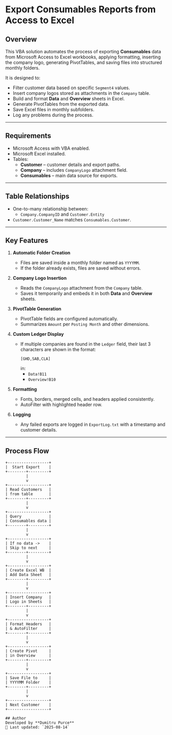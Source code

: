 # Export Consumables Reports from Access to Excel

## Overview
This VBA solution automates the process of exporting **Consumables** data from Microsoft Access to Excel workbooks, applying formatting, inserting the company logo, generating PivotTables, and saving files into structured monthly folders.

It is designed to:
- Filter customer data based on specific `Segment4` values.
- Insert company logos stored as attachments in the `Company` table.
- Build and format **Data** and **Overview** sheets in Excel.
- Generate PivotTables from the exported data.
- Save Excel files in monthly subfolders.
- Log any problems during the process.

---

## Requirements
- Microsoft Access with VBA enabled.
- Microsoft Excel installed.
- Tables:
  - **Customer** – customer details and export paths.
  - **Company** – includes `CompanyLogo` attachment field.
  - **Consumables** – main data source for exports.

---

## Table Relationships
- One-to-many relationship between:
  - `Company.CompanyID` and `Customer.Entity`
- `Customer.Customer_Name` matches `Consumables.Customer`.

---

## Key Features
1. **Automatic Folder Creation**
   - Files are saved inside a monthly folder named as `YYYYMM`.
   - If the folder already exists, files are saved without errors.

2. **Company Logo Insertion**
   - Reads the `CompanyLogo` attachment from the `Company` table.
   - Saves it temporarily and embeds it in both **Data** and **Overview** sheets.

3. **PivotTable Generation**
   - PivotTable fields are configured automatically.
   - Summarizes `Amount` per `Posting Month` and other dimensions.

4. **Custom Ledger Display**
   - If multiple companies are found in the `Ledger` field, their last 3 characters are shown in the format:
     ```
     [GHD,SAB,CLA]
     ```
     in:
     - `Data!B11`
     - `Overview!B10`

5. **Formatting**
   - Fonts, borders, merged cells, and headers applied consistently.
   - AutoFilter with highlighted header row.

6. **Logging**
   - Any failed exports are logged in `ExportLog.txt` with a timestamp and customer details.

---

## Process Flow

```text
+------------------+
|  Start Export    |
+--------+---------+
         |
         v
+------------------+
| Read Customers   |
| from table       |
+--------+---------+
         |
         v
+------------------+
| Query            |
| Consumables data |
+--------+---------+
         |
         v
+------------------+
| If no data ->    |
| Skip to next     |
+--------+---------+
         |
         v
+------------------+
| Create Excel WB  |
| Add Data Sheet   |
+--------+---------+
         |
         v
+------------------+
| Insert Company   |
| Logo in Sheets   |
+--------+---------+
         |
         v
+------------------+
| Format Headers   |
| & AutoFilter     |
+--------+---------+
         |
         v
+------------------+
| Create Pivot     |
| in Overview      |
+--------+---------+
         |
         v
+------------------+
| Save File to     |
| YYYYMM Folder    |
+--------+---------+
         |
         v
+------------------+
| Next Customer    |
+------------------+

## Author
Developed by **Dumitru Purce**  
📅 Last updated: `2025-08-14`
